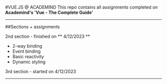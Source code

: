 #VUE.JS @ ACADEMIND
This repo contains all assignments completed on **Academind's 'Vue - The Complete Guide'**

---

##Sections + assignments

2nd section - finished on ** 4/12/2023 **
  - 2-way binding 
  - Event binding 
  - Basic reactivity 
  - Dynamic styling
  
3rd section - started on 4/12/2023

---
